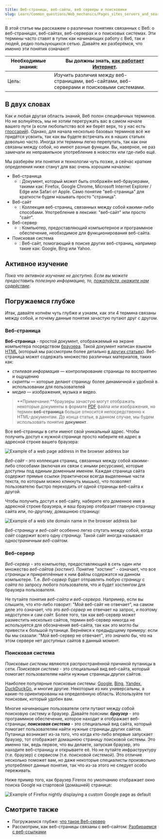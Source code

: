 ```yaml
---
title: Веб-страницы, веб-сайты, веб серверы и поисковики
slug: Learn/Common_questions/Web_mechanics/Pages_sites_servers_and_search_engines
---
```


В этой статье мы расскажем о различных понятиях связанных с Веб: о веб-страницах, веб-сайтах, веб-серверах и о поисковых системах. Эти термины часто ставят в тупик как начинающих работу с Веб, так и людей, редко пользующихся сетью. Давайте же разберёмся, что именно эти понятия означают!

| Необходимые знания: | Вы должны знать, [как работает Интернет](/en-US/Learn/How_the_Internet_works).            |
| ------------------- | ----------------------------------------------------------------------------------------- |
| Цель:               | Изучить различия между веб-страницами, веб-сайтами, веб-серверами и поисковыми системами. |

## В двух словах

Как и любая другая область знаний, Веб полон специфичных терминов. Но не волнуйтесь, мы не хотим перегружать вас в самом начале вашего пути (а если любопытство всё же берёт верх, то у нас есть [глоссарий](/ru/docs/MDN/Doc_status/Glossary)). Однако, для начала несколько базовых терминов всё же придётся усвоить, так как вы будете встречать их в наших статьях довольно часто. Иногда эти термины легко перепутать, так как они связаны между собой, но имеют разные функции. Вы, наверное, не раз замечали их неправильное употребление в новостях или где-либо ещё.

Мы разберём эти понятия и технологии чуть позже, а сейчас краткие определения ниже станут для вас очень хорошим началом:

- Веб-страница
  - : Документ, который может быть отображён веб-браузерами, такими как: Firefox, Google Chrome, Microsoft Internet Explorer / Edge или Safari от Apple. Само понятие "веб-страница" для краткости будем называть просто "страница".
- Веб-сайт
  - : Коллекция веб-страниц, связанных между собой какими-либо способами. Употребление в лексике: "веб-сайт" или просто "сайт".
- Веб-сервер
  - : Компьютер, предоставляющий компьютерное и программное обеспечение, необходимое для функционирования веб-сайта.
- Поисковая система
  - : Веб-сайт, помогающий в поиске других веб-страниц, например такие как: Google, Bing или Yahoo.

## Активное изучение

_Пока что активное изучение не доступно. Если вы можете предоставить полезную информацию, то, [пожалуйста, окажите нам содействие](/ru/docs/MDN/Getting_started)._

## Погружаемся глубже

Итак, давайте копнём чуть глубже и узнаем, как эти 4 термина связаны между собой, и почему данные понятия зачастую путают друг с другом.

### Веб-страница

**Веб-страница** - простой документ, отображаемый на экране компьютера посредством [браузера](https://ru.wikipedia.org/wiki/%D0%91%D1%80%D0%B0%D1%83%D0%B7%D0%B5%D1%80). Такой документ написан языком [HTML](https://ru.wikipedia.org/wiki/HTML) (который мы рассмотрим более детально [в других статьях](/ru/docs/Web/HTML)). Веб-страница может содержать множество различных материалов, таких как:

- _стилевая информация_ — контролирование страницы по восприятию и ощущению
- _скрипты_ — которые делают страницу более динамичной и удобной в использовании для пользователей
- _медиа_ — изображения, музыка и видео.

> **Примечание:**браузеры зачастую могут отображать некоторые документы в формате [PDF](https://ru.wikipedia.org/wiki/Portable_Document_Format) файла или изображения, но термин **веб-страница** больше относится непосредственно к HTML-документам. До конца статьи, в данном случае, мы будем использовать понятие **документ**.

Все веб-страницы в сети имеют свой уникальный адрес. Чтобы получить доступ к нужной странице просто наберите её адрес в адресной строке вашего браузера:

![Example of a web page address in the browser address bar](web-page.jpg)

_Веб-сайт_ - это коллекция страниц, связанных между собой какими-либо способами (включая их связи с иными ресурсами), которые доступны под единым доменным именем. Каждая страница сайта содержит прямые ссылки (практически всегда выделенные части текста, по которым можно кликнуть мышью), что позволяет пользователю быстро переходить от одной страницы веб-сайта к другой.

Чтобы получить доступ к веб-сайту, наберите его доменное имя в адресной строке браузера, и ваш браузер отобразит главную страницу сайта или, по-другому, домашнюю страницу:

![Example of a web site domain name in the browser address bar](web-site.jpg)

_Веб-страницу_ и _веб-сайт_ особенно легко спутать между собой, когда _сайт_ содержит всего одну _страницу._ Такой сайт иногда называют _одностраничным веб-сайтом._

### Веб-сервер

_Веб-сервер_ - это компьютер, предоставляющий в сеть один или множество _веб-сайтов (хостинг)_. Понятие "хостинг" - означает, что все _страницы_ и прикреплённые к ним файлы содержатся на данном компьютере. Т.е. _Веб-сервер_ будет отправлять любую _страницу_ с _сайта_ по запросу любого пользователя, что и будет хостингом для браузера пользователя.

Не путайте понятия _веб-сайта_ и _веб-сервера_. Например, если вы слышите, что кто-либо говорит: "Мой веб-сайт не отвечает", на самом деле это означает, что это _веб-сервер_ не отвечает на запрос, и поэтому недоступен и сам _сайт._ Более того, так как веб-сервер может разместить несколько сайтов, термин веб-сервер никогда не используется для обозначения веб-сайта, так как это могло бы привести к большой путанице. Вернёмся к предыдущему примеру: если бы мы сказали: "Мой веб-сервер не отвечает", это значило бы, что на этом сервере нет доступных сайтов в данный момент.

### Поисковая система

_Поисковые системы_ являются распространённой причиной путаницы в сети. _Поисковая система_ - это специальный вид веб-сайта, который помогает пользователям найти нужные страницы _других_ сайтов.

Наиболее популярные поисковые системы: [Google](https://www.google.com/), [Bing](https://www.bing.com/), [Yandex](https://www.yandex.com/), [DuckDuckGo](https://duckduckgo.com/), и многие другие. Некоторые из них универсальны, а какие-то ориентированы на определённую область. Используйте тот поисковик, который удобен вам.

Многие начинающие пользователи сети путают между собой поисковую систему и браузер. Давайте поясним: _**браузер**_ - это программное обеспечение, которое находит и отображает веб-страницы; **_поисковая система_** - это специальный вид сайта, который помогает пользователям найти нужные страницы _других_ сайтов. Путаница возникает из-за того, что когда кто-либо впервые запускает браузер, тот отображает домашнюю страницу поисковой системы. Это именно так, ведь первое, что вы делаете, запуская браузер, это находите веб-страницу и открываете её. Но не путайте инфраструктуру (т.е. браузер) с сервисом (т.е. поисковой системой). Это отличие несколько поможет вам, но даже некоторые специалисты произвольно употребляют данные понятия, так что из-за этого не следует особо переживать.

Ниже пример того, как браузер Firerox по умолчанию отображает окно поиска Google на стартовой (домашней) странице:

![Example of Firefox nightly displaying a custom Google page as default](search-engine.jpg)

## Смотрите также

- Погружаемся глубже: [что такое Веб-сервер](/ru/docs/Learn/What_is_a_web_server)
- Рассмотрим, как веб-страницы связаны с веб-сайтом: [Разбираемся с веб-ссылками](/ru/docs/Learn/Understanding_links_on_the_web)
